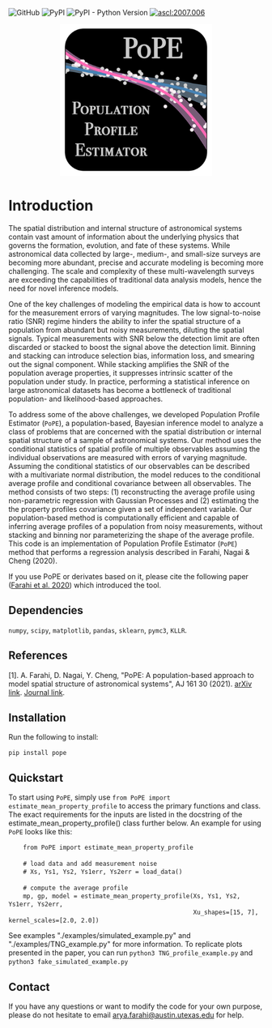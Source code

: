 ![GitHub](https://img.shields.io/github/license/afarahi/PoPE)
![PyPI](https://img.shields.io/pypi/v/tatter)
![PyPI - Python Version](https://img.shields.io/pypi/pyversions/tatter)
<a href="http://ascl.net/2007.006"><img src="https://img.shields.io/badge/ascl-2007.006-blue.svg?colorB=262255" alt="ascl:2007.006" /></a>


<p align="center">
  <img src="logo.png" width="300" title="logo">
</p>


# Introduction

The spatial distribution and internal structure of astronomical systems contain vast amount of information about the
 underlying physics that governs the formation, evolution, and fate of these systems. While astronomical data collected
 by large-, medium-, and small-size surveys are becoming more abundant, precise and accurate modeling is becoming more
 challenging. The scale and complexity of these multi-wavelength surveys are exceeding the capabilities of traditional
 data analysis models, hence the need for novel inference models. 

One of the key challenges of modeling the empirical data is how to account for the measurement errors of varying 
magnitudes. The low signal-to-noise ratio (SNR) regime hinders the ability to infer the spatial structure of a 
population from abundant but noisy measurements, diluting the spatial signals. Typical measurements with SNR below 
the detection limit are often discarded or stacked to boost the signal above the detection limit. Binning and stacking 
can introduce selection bias, information loss, and smearing out the signal component. While stacking amplifies the 
SNR of the population average properties, it suppresses intrinsic scatter of the population under study. 
In practice, performing a statistical inference on large astronomical datasets has become a bottleneck of traditional 
population- and likelihood-based approaches.


To address some of the above challenges, we developed Population Profile Estimator (`PoPE`), a population-based, 
Bayesian inference model to analyze a class of problems that are concerned with the spatial distribution or internal 
spatial structure of a sample of astronomical systems. Our method uses the conditional statistics of spatial 
profile of multiple observables assuming the individual observations are measured with errors of varying magnitude. 
Assuming the conditional statistics of our observables can be described with a multivariate normal distribution, 
the model reduces to the conditional average profile and conditional covariance between all observables. 
The method consists of two steps: (1) reconstructing the average profile using non-parametric regression with Gaussian 
Processes and (2) estimating the the property profiles covariance given a set of independent variable. Our 
population-based method is computationally efficient and capable of inferring average profiles of a population from 
noisy measurements, without stacking and binning nor parameterizing the shape of the average profile. This code is an 
implementation of Population Profile Estimator (`PoPE`) method that performs a regression analysis described in 
Farahi, Nagai & Cheng (2020). 

If you use PoPE or derivates based on it, please cite the following paper ([Farahi et al. 2020](https://arxiv.org/abs/2006.16408)) 
which introduced the tool.

## Dependencies

`numpy`, `scipy`,  `matplotlib`, `pandas`, `sklearn`, `pymc3`, `KLLR`.

## References

[1]. A. Farahi, D. Nagai, Y. Cheng, "PoPE: A population-based approach to model spatial structure of astronomical 
systems", AJ 161 30 (2021). [arXiv link](https://arxiv.org/abs/2006.16408). [Journal link](https://iopscience.iop.org/article/10.3847/1538-3881/abc630/pdf).

## Installation

Run the following to install:
  
    pip install pope

## Quickstart

To start using `PoPE`, simply use `from PoPE import estimate_mean_property_profile` to
access the primary functions and class. The exact requirements for the inputs are
listed in the docstring of the estimate_mean_property_profile() class further below.
An example for using `PoPE` looks like this:
                                                                        
        from PoPE import estimate_mean_property_profile                                       
                                                                          
        # load data and add measurement noise
        # Xs, Ys1, Ys2, Ys1err, Ys2err = load_data()

        # compute the average profile
        mp, gp, model = estimate_mean_property_profile(Xs, Ys1, Ys2, Ys1err, Ys2err,
                                                       Xu_shapes=[15, 7], kernel_scales=[2.0, 2.0])                                 
                                                                          

See examples "./examples/simulated_example.py" and "./examples/TNG_example.py" for more information. To replicate 
plots presented in the paper, you can run `python3 TNG_profile_example.py` and `python3 fake_simulated_example.py` 

## Contact

If you have any questions or want to modify the code for your own purpose, please do not hesitate to 
email arya.farahi@austin.utexas.edu for help.
